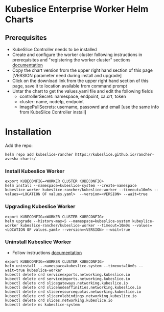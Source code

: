 # Kubeslice Enterprise Worker Helm Charts

## Prerequisites 
- KubeSlice Controller needs to be installed
- Create and configure the worker cluster following instructions in prerequisites and "registering the worker cluster" sections [documentation](https://docs.avesha.io/documentation/enterprise/1.0.0/deployment-partners/deploying-kubeslice-on-rancher/installing-the-worker-operator-on-rancher)
- Copy the chart version from the upper right hand section of this page [VERSION parameter need during install and upgrade]
- Click on the download link from the upper right hand section of this page, save it to location available from command prompt <LOCATION OF DOWNLOADED CHART.tgz>
- Untar the chart to get the values.yaml file and edit the following fields 
  - controllerSecret: namespace, endpoint, ca.crt, token 
  - cluster: name, nodeIp, endpoint 
  - imagePullSecrets: username, passowrd and email [use the same info from KubeSlice Controller install]


# Installation

Add the repo:

```console
helm repo add kubeslice-rancher https://kubeslice.github.io/rancher-avesha-charts/
```

### Install Kubeslice Worker

```console
export KUBECONFIG=<WORKER CLUSTER KUBECONFIG>
helm install --namespace=kubeslice-system --create-namespace kubeslice-worker kubeslice-rancher/kubeslice-worker --timeout=10m0s --values=<LOCATION OF values.yaml>  --version=<VERSION> --wait=true 
```

### Upgrading Kubeslice Worker
  
```console
export KUBECONFIG=<WORKER CLUSTER KUBECONFIG>
helm upgrade --history-max=5 --namespace=kubeslice-system kubeslice-worker kubeslice-rancher/kubeslice-worker --timeout=10m0s --values=<LOCATION OF values.yaml> --version=<VERSION> --wait=true
```

### Uninstall Kubeslice Worker
- Follow instructions [documentation](https://docs.avesha.io/documentation/enterprise/1.0.0/getting-started-with-cloud-clusters/uninstalling-kubeslice/deregistering-the-worker-cluster)
  
```console
export KUBECONFIG=<WORKER CLUSTER KUBECONFIG>
helm uninstall  --namespace=kubeslice-system --timeout=10m0s --wait=true kubeslice-worker 
kubectl delete crd serviceexports.networking.kubeslice.io
kubectl delete crd serviceimports.networking.kubeslice.io
kubectl delete crd slicegateways.networking.kubeslice.io
kubectl delete crd slicenodeaffinities.networking.kubeslice.io
kubectl delete crd sliceresourcequotas.networking.kubeslice.io
kubectl delete crd slicerolebindings.networking.kubeslice.io
kubectl delete crd slices.networking.kubeslice.io
kubectl delete ns kubeslice-system
```
